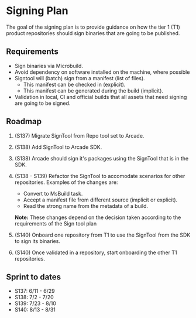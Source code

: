 # Signing Plan
The goal of the signing plan is to provide guidance on how the tier 1 (T1) product repositories should sign binaries that are going to be published.

## Requirements
- Sign binaries via Microbuild.
- Avoid dependency on software installed on the machine, where possible
- Signtool will (batch) sign from a manifest (list of files).
  - This manifest can be checked in (explicit).
  - This manifest can be generated during the build (implicit).
- Validation in local, CI and official builds that all assets that need signing are going to be signed.

## Roadmap
1. (S137) Migrate SignTool from Repo tool set to Arcade.
2. (S138) Add SignTool to Arcade SDK.
3. (S138) Arcade should sign it's packages using the SignTool that is in the SDK.
4. (S138 - S139) Refactor the SignTool to accomodate scenarios for other repositories. Examples of the changes are:
    - Convert to MsBuild task.
    - Accept a manifest file from different source (implicit or explicit).
    - Read the strong name from the metadata of a build.

    **Note:** These changes depend on the decision taken according to the requirements of the Sign tool plan

5. (S140) Onboard one repository from T1 to use the SignTool from the SDK to sign its binaries.
6. (S140) Once validated in a repository, start onboarding the other T1 repositories.

## Sprint to dates
- S137: 6/11 - 6/29 
- S138: 7/2 - 7/20 
- S139: 7/23 - 8/10 
- S140: 8/13 - 8/31 
